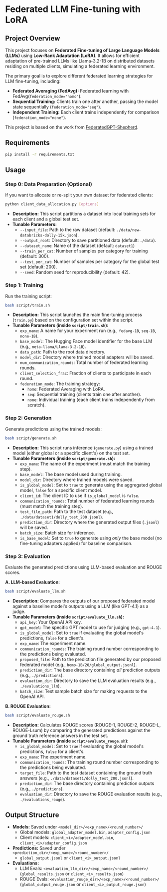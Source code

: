 # Federated LLM Fine-tuning with LoRA

## Project Overview

This project focuses on **Federated Fine-tuning of Large Language Models (LLMs)** using **Low-Rank Adaptation (LoRA)**. It allows for efficient adaptation of pre-trained LLMs like Llama-3.2-1B on distributed datasets residing on multiple clients, simulating a federated learning environment.

The primary goal is to explore different federated learning strategies for LLM fine-tuning, including:

*   **Federated Averaging (FedAvg):** Federated learning with FedAvg(`federation_mode="homo"`).
*   **Sequential Training:** Clients train one after another, passing the model state sequentially (`federation_mode="seq"`).
*   **Independent Training:** Each client trains independently for comparison (`federation_mode="none"`).

This project is based on the work from [FederatedGPT-Shepherd](https://github.com/JayZhang42/FederatedGPT-Shepherd).


## Requirements

```bash
pip install -r requirements.txt
```


## Usage

### Step 0: Data Preparation (Optional)

If you want to allocate or re-split your own dataset for federated clients:

```bash
python client_data_allocation.py [options]
```

*   **Description:** This script partitions a dataset into local training sets for each client and a global test set.
*   **Tunable Parameters:**
    *   `--input_file`: Path to the raw dataset (default: `./data/new-databricks-dolly-15k.json`).
    *   `--output_root`: Directory to save partitioned data (default: `./data`).
    *   `--dataset_name`: Name of the dataset (default: `dataset1`)
    *   `--train_per_cat`: Number of samples per category for training (default: 300).
    *   `--test_per_cat`: Number of samples per category for the global test set (default: 200).
    *   `--seed`: Random seed for reproducibility (default: 42).

### Step 1: Training

Run the training script:

```bash
bash script/train.sh
```

*   **Description:** This script launches the main fine-tuning process (`train.py`) based on the configuration set within the script.
*   **Tunable Parameters (inside `script/train.sh`):**
    *   `exp_name`: A name for your experiment run (e.g., `fedavg-1B`, `seq-1B`, `none-1B`).
    *   `base_model`: The Hugging Face model identifier for the base LLM (e.g., `meta-llama/Llama-3.2-1B`).
    *   `data_path`: Path to the root data directory.
    *   `model_dir`: Directory where trained model adapters will be saved.
    *   `num_communication_rounds`: Total number of federated learning rounds.
    *   `client_selection_frac`: Fraction of clients to participate in each round.
    *   `federation_mode`: The training strategy:
        *   `homo`: Federated Averaging with LoRA.
        *   `seq`: Sequential training (clients train one after another).
        *   `none`: Individual training (each client trains independently from scratch).

### Step 2: Generation

Generate predictions using the trained models:

```bash
bash script/generate.sh
```

*   **Description:** This script runs inference (`generate.py`) using a trained model (either global or a specific client's) on the test set.
*   **Tunable Parameters (inside `script/generate.sh`):**
    *   `exp_name`: The name of the experiment (must match the training step).
    *   `base_model`: The base model used during training.
    *   `model_dir`: Directory where trained models were saved.
    *   `is_global_model`: Set to `true` to generate using the aggregated global model, `false` for a specific client model.
    *   `client_id`: The client ID to use if `is_global_model` is `false`.
    *   `communication_rounds`: Total number of federated learning rounds (must match the training step).
    *   `test_file_path`: Path to the test dataset (e.g., `./data/dataset1/dolly_test_200.jsonl`).
    *   `prediction_dir`: Directory where the generated output files (`.jsonl`) will be saved.
    *   `batch_size`: Batch size for inference.
    *   `is_base_model`: Set to `true` to generate using *only* the base model (no fine-tuning adapters applied) for baseline comparison.

### Step 3: Evaluation

Evaluate the generated predictions using LLM-based evaluation and ROUGE scores.

**A. LLM-based Evaluation:**

```bash
bash script/evaluate_llm.sh
```

*   **Description:** Compares the outputs of our proposed federated model against a baseline model's outputs using a LLM (like GPT-4.1) as a judge.
*   **Tunable Parameters (inside `script/evaluate_llm.sh`):**
    *   `api_key`: Your OpenAI API key. 
    *   `gpt_model`: The specific GPT model to use for judging (e.g., `gpt-4.1`).
    *   `is_global_model`: Set to `true` if evaluating the global model's predictions, `false` for a client's.
    *   `exp_name`: The experiment name.
    *   `communication_rounds`: The training round number corresponding to the predictions being evaluated.
    *   `proposed_file`: Path to the prediction file generated by our proposed federated model (e.g., `homo-1B/20/global_output.jsonl`).
    *   `prediction_dir`: The base directory containing *all* prediction outputs (e.g., `./predictions`).
    *   `evaluation_dir`: Directory to save the LLM evaluation results (e.g., `./evaluations_llm`).
    *   `batch_size`: Test sample batch size for making requests to the OpenAI API.

**B. ROUGE Evaluation:**

```bash
bash script/evaluate_rouge.sh
```

*   **Description:** Calculates ROUGE scores (ROUGE-1, ROUGE-2, ROUGE-L, ROUGE-Lsum) by comparing the generated predictions against the ground truth reference answers in the test set.
*   **Tunable Parameters (inside `script/evaluate_rouge.sh`):**
    *   `is_global_model`: Set to `true` if evaluating the global model's predictions, `false` for a client's.
    *   `exp_name`: The experiment name.
    *   `communication_rounds`: The training round number corresponding to the predictions being evaluated.
    *   `target_file`: Path to the test dataset containing the ground truth answers (e.g., `./data/dataset1/dolly_test_200.jsonl`).
    *   `prediction_dir`: The base directory containing prediction outputs (e.g., `./predictions`).
    *   `evaluation_dir`: Directory to save the ROUGE evaluation results  (e.g., `./evaluations_rouge`).


## Output Structure

*   **Models:** Saved under `<model_dir>/<exp_name>/<round_number>/`
    *   Global models: `global_adapter_model.bin`, `adapter_config.json`
    *   Client models: `client_<i>/adapter_model.bin`, `client_<i>/adapter_config.json`
*   **Predictions:** Saved under `<prediction_dir>/<exp_name>/<round_number>/`
    *   `global_output.jsonl` or `client_<i>_output.jsonl`
*   **Evaluations:**
    *   LLM Evals: `<evaluation_llm_dir>/<exp_name>/<round_number>/` (`global_results.json` or `client_<i>_results.json`)
    *   ROUGE Evals: `<evaluation_rouge_dir>/<exp_name>/<round_number>/` (`global_output_rouge.json` or `client_<i>_output_rouge.json`)

